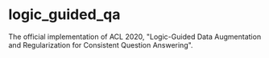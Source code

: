 # logic_guided_qa
The official implementation of ACL 2020, "Logic-Guided Data Augmentation and Regularization for Consistent Question Answering".
